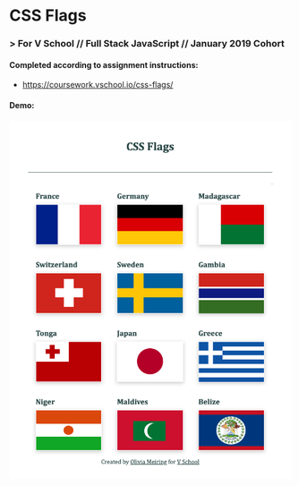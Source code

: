 # CSS Flags
### > For V School // Full Stack JavaScript // January 2019 Cohort

#### Completed according to assignment instructions: 
- https://coursework.vschool.io/css-flags/

#### Demo:
<a href="http://htmlpreview.github.com/?https://github.com/yummywakame/V-School-Assignments/blob/master/exercises/week-02/08-css-flags/index.html"><img src="screenshot.png" /></a>
